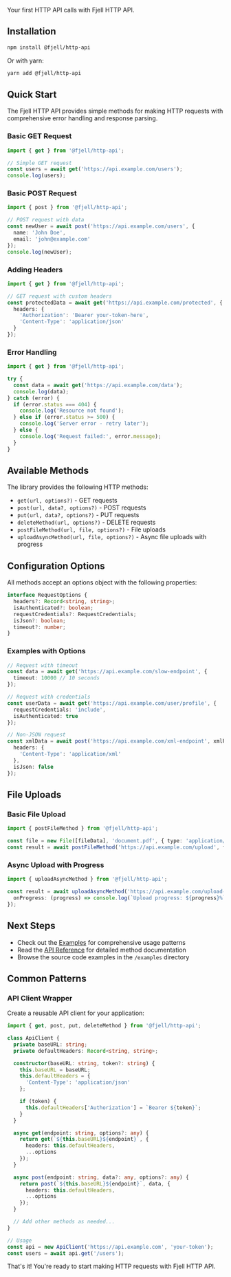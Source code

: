 Your first HTTP API calls with Fjell HTTP API.

## Installation

```bash
npm install @fjell/http-api
```

Or with yarn:

```bash
yarn add @fjell/http-api
```

## Quick Start

The Fjell HTTP API provides simple methods for making HTTP requests with comprehensive error handling and response parsing.

### Basic GET Request

```typescript
import { get } from '@fjell/http-api';

// Simple GET request
const users = await get('https://api.example.com/users');
console.log(users);
```

### Basic POST Request

```typescript
import { post } from '@fjell/http-api';

// POST request with data
const newUser = await post('https://api.example.com/users', {
  name: 'John Doe',
  email: 'john@example.com'
});
console.log(newUser);
```

### Adding Headers

```typescript
import { get } from '@fjell/http-api';

// GET request with custom headers
const protectedData = await get('https://api.example.com/protected', {
  headers: {
    'Authorization': 'Bearer your-token-here',
    'Content-Type': 'application/json'
  }
});
```

### Error Handling

```typescript
import { get } from '@fjell/http-api';

try {
  const data = await get('https://api.example.com/data');
  console.log(data);
} catch (error) {
  if (error.status === 404) {
    console.log('Resource not found');
  } else if (error.status >= 500) {
    console.log('Server error - retry later');
  } else {
    console.log('Request failed:', error.message);
  }
}
```

## Available Methods

The library provides the following HTTP methods:

- `get(url, options?)` - GET requests
- `post(url, data?, options?)` - POST requests
- `put(url, data?, options?)` - PUT requests
- `deleteMethod(url, options?)` - DELETE requests
- `postFileMethod(url, file, options?)` - File uploads
- `uploadAsyncMethod(url, file, options?)` - Async file uploads with progress

## Configuration Options

All methods accept an options object with the following properties:

```typescript
interface RequestOptions {
  headers?: Record<string, string>;
  isAuthenticated?: boolean;
  requestCredentials?: RequestCredentials;
  isJson?: boolean;
  timeout?: number;
}
```

### Examples with Options

```typescript
// Request with timeout
const data = await get('https://api.example.com/slow-endpoint', {
  timeout: 10000 // 10 seconds
});

// Request with credentials
const userData = await get('https://api.example.com/user/profile', {
  requestCredentials: 'include',
  isAuthenticated: true
});

// Non-JSON request
const xmlData = await post('https://api.example.com/xml-endpoint', xmlPayload, {
  headers: {
    'Content-Type': 'application/xml'
  },
  isJson: false
});
```

## File Uploads

### Basic File Upload

```typescript
import { postFileMethod } from '@fjell/http-api';

const file = new File([fileData], 'document.pdf', { type: 'application/pdf' });
const result = await postFileMethod('https://api.example.com/upload', file);
```

### Async Upload with Progress

```typescript
import { uploadAsyncMethod } from '@fjell/http-api';

const result = await uploadAsyncMethod('https://api.example.com/upload-async', file, {
  onProgress: (progress) => console.log(`Upload progress: ${progress}%`)
});
```

## Next Steps

- Check out the [Examples](./examples/README.md) for comprehensive usage patterns
- Read the [API Reference](./API.md) for detailed method documentation
- Browse the source code examples in the `/examples` directory

## Common Patterns

### API Client Wrapper

Create a reusable API client for your application:

```typescript
import { get, post, put, deleteMethod } from '@fjell/http-api';

class ApiClient {
  private baseURL: string;
  private defaultHeaders: Record<string, string>;

  constructor(baseURL: string, token?: string) {
    this.baseURL = baseURL;
    this.defaultHeaders = {
      'Content-Type': 'application/json'
    };

    if (token) {
      this.defaultHeaders['Authorization'] = `Bearer ${token}`;
    }
  }

  async get(endpoint: string, options?: any) {
    return get(`${this.baseURL}${endpoint}`, {
      headers: this.defaultHeaders,
      ...options
    });
  }

  async post(endpoint: string, data?: any, options?: any) {
    return post(`${this.baseURL}${endpoint}`, data, {
      headers: this.defaultHeaders,
      ...options
    });
  }

  // Add other methods as needed...
}

// Usage
const api = new ApiClient('https://api.example.com', 'your-token');
const users = await api.get('/users');
```

That's it! You're ready to start making HTTP requests with Fjell HTTP API.
